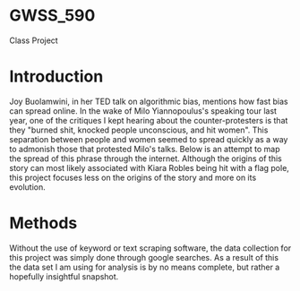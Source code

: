# GWSS_590
Class Project

# Introduction
Joy Buolamwini, in her TED talk on algorithmic bias, mentions how fast bias can spread online. In the wake of Milo Yiannopoulus's speaking tour last year, one of the critiques I kept hearing about the counter-protesters is that they "burned shit, knocked people unconscious, and hit women". This separation between people and women seemed to spread quickly as a way to admonish those that protested Milo's talks. Below is an attempt to map the spread of this phrase through the internet. 
Although the origins of this story can most likely associated with Kiara Robles being hit with a flag pole, this project focuses less on the origins of the story and more on its evolution.

# Methods
Without the use of keyword or text scraping software, the data collection for this project was simply done through google searches. As a result of this the data set I am using for analysis is by no means complete, but rather a hopefully insightful snapshot.
